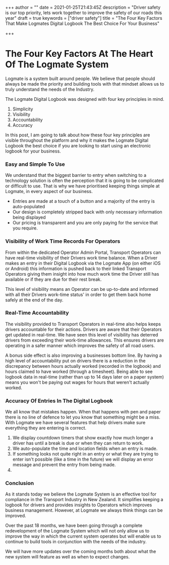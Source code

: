 +++
author = ""
date = 2021-01-25T21:43:45Z
description = "Driver safety is our top priority, lets work together to improve the safety of our roads this year"
draft = true
keywords = ["driver safety"]
title = "The Four Key Factors That Make Logmates Digital Logbook The Best Choice For Your Business"

+++
# The Four Key Factors At The Heart Of The Logmate System

Logmate is a system built around people. We believe that people should always be made the priority and building tools with that mindset allows us to truly understand the needs of the Industry. 

The Logmate Digital Logbook was designed with four key principles in mind. 

1. Simplicity
2. Visibility
3. Accountability
4. Accuracy

In this post, I am going to talk about how these four key principles are visible throughout the platform and why it makes the Logmate Digital Logbook the best choice if you are looking to start using an electronic logbook for your business. 

### Easy and Simple To Use

We understand that the biggest barrier to entry when switching to a technology solution is often the perception that it is going to be complicated or difficult to use. That is why we have prioritised keeping things simple at Logmate, in every aspect of our business. 

* Entries are made at a touch of a button and a majority of the entry is auto-populated
* Our design is completely stripped back with only necessary information being displayed
* Our pricing is transparent and you are only paying for the service that you require.

### Visibility of Work Time Records For Operators

From within the dedicated Operator Admin Portal, Transport Operators can have real-time visibility of their Drivers work time balance. When a Driver makes an entry in their Digital Logbook via the Logmate App (on either iOS or Android) this information is pushed back to their linked Transport Operators giving them insight into how much work time the Driver still has available or if they are due for their rest break.

This level of visibility means an Operator can be up-to-date and informed with all their Drivers work-time status' in order to get them back home safely at the end of the day.

### Real-Time Accountability

The visibility provided to Transport Operators in real-time also helps keeps drivers accountable for their actions. Drivers are aware that their Operators get updated in real-time. We have seen this level of visibility has deterred drivers from exceeding their work-time allowances. This ensures drivers are operating in a safer manner which improves the safety of all road users.

A bonus side effect is also improving a businesses bottom line. By having a high level of accountability put on drivers there is a reduction in the discrepancy between hours actually worked (recorded in the logbook) and hours claimed to have worked (through a timesheet). Being able to see logbook data in real-time (rather than up to 14 days later on a paper system) means you won't be paying out wages for hours that weren't actually worked.

### Accuracy Of Entries In The Digital Logbook

We all know that mistakes happen. When that happens with pen and paper there is no line of defence to let you know that something might be a miss. With Logmate we have several features that help drivers make sure everything they are entering is correct.

1. We display countdown timers that show exactly how much longer a driver has until a break is due or when they can return to work.
2. We auto-populate the time and location fields when an entry is made.
3. If something looks not quite right in an entry or what they are trying to enter isn't possible (like a time in the future) we will display an error message and prevent the entry from being made.
4. 

### Conclusion

As it stands today we believe the Logmate System is an effective tool for compliance in the Transport Industry in New Zealand. It simplifies keeping a logbook for drivers and provides insights to Operators which improves business management. However, at Logmate we always think things can be improved. 

Over the past 18 months, we have been going through a complete redevelopment of the Logmate System which will not only allow us to improve the way in which the current system operates but will enable us to continue to build tools in conjunction with the needs of the industry. 

We will have more updates over the coming months both about what the new system will feature as well as when to expect changes. 